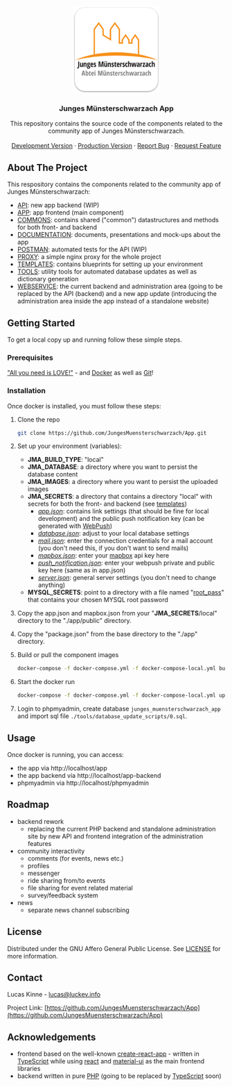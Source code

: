 <!-- PROJECT LOGO -->
<br />
<p align="center">
  <a href="https://github.com/JungesMuensterschwarzach/App">
    <img src="./app/public/icons/512x512.png" alt="Logo" width="200" height="200">
  </a>

  <h3 align="center">Junges Münsterschwarzach App</h3>

  <p align="center">
    This repository contains the source code of the components related to the community app of Junges Münsterschwarzach.
    <br />
    <br />
    <a href="https://www.luckev.info/app">Development Version</a>
    ·
    <a href="https://app.junges-muensterschwarzach.de">Production Version</a>
    ·
    <a href="https://github.com/JungesMuensterschwarzach/App/issues">Report Bug</a>
    ·
    <a href="https://github.com/JungesMuensterschwarzach/App/issues">Request Feature</a>
  </p>
</p>



<!-- ABOUT THE PROJECT -->
## About The Project

This respository contains the components related to the community app of Junges Münsterschwarzach:
* [API](./api): new app backend (WIP)
* [APP](./app): app frontend (main component)
* [COMMONS](./commons): contains shared ("common") datastructures and methods for both front- and backend
* [DOCUMENTATION](./documentation): documents, presentations and mock-ups about the app
* [POSTMAN](./postman): automated tests for the API (WIP)
* [PROXY](./proxy): a simple nginx proxy for the whole project
* [TEMPLATES](./templates): contains blueprints for setting up your environment
* [TOOLS](./tools): utility tools for automated database updates as well as dictionary generation
* [WEBSERVICE](./webservice): the current backend and administration area (going to be replaced by the API (backend) and a new app update (introducing the administration area inside the app instead of a standalone website)



<!-- GETTING STARTED -->
## Getting Started

To get a local copy up and running follow these simple steps.

### Prerequisites

["All you need is LOVE!"](https://youtu.be/_7xMfIp-irg) - and [Docker](https://www.docker.com/) as well as [Git](https://git-scm.com/)!

### Installation

Once docker is installed, you must follow these steps:

1. Clone the repo
   ```sh
   git clone https://github.com/JungesMuensterschwarzach/App.git
   ```
2. Set up your environment (variables):
    * <strong>JMA_BUILD_TYPE</strong>: "local"
    * <strong>JMA_DATABASE</strong>: a directory where you want to persist the database content
    * <strong>JMA_IMAGES</strong>: a directory where you want to persist the uploaded images
    * <strong>JMA_SECRETS</strong>: a directory that contains a directory "local" with secrets for both the front- and backend (see [templates](./templates/jma_secrets/local))
        * <i>[app.json](./templates/jma_secrets/local/app.json)</i>: contains link settings (that should be fine for local development) and the public push notification key (can be generated with [WebPush](https://github.com/web-push-libs/web-push))
        * <i>[database.json](./templates/jma_secrets/local/database.json)</i>: adjust to your local database settings
        * <i>[mail.json](./templates/jma_secrets/local/mail.json)</i>: enter the connection credentials for a mail account (you don't need this, if you don't want to send mails)
        * <i>[mapbox.json](./templates/jma_secrets/local/mapbox.json)</i>: enter your [mapbox](https://www.mapbox.com) api key here
        * <i>[push_notification.json](./templates/jma_secrets/local/push_notification.json)</i>: enter your webpush private and public key here (same as in app.json)
        * <i>[server.json](./templates/jma_secrets/local/server.json)</i>: general server settings (you don't need to change anything)
    * <strong>MYSQL_SECRETS</strong>: point to a directory with a file named "[root_pass](./templates/mysql_secrets/root_pass)" that contains your chosen MYSQL root password

3. Copy the app.json and mapbox.json from your "<strong>JMA_SECRETS</strong>/local" directory to the "./app/public" directory.

4. Copy the "package.json" from the base directory to the "./app" directory.

5. Build or pull the component images
    ```sh
    docker-compose -f docker-compose.yml -f docker-compose-local.yml build
    ```
6. Start the docker run
    ```sh
    docker-compose -f docker-compose.yml -f docker-compose-local.yml up -d
    ```
7. Login to phpmyadmin, create database `junges_muensterschwarzach_app` and import sql file `./tools/database_update_scripts/0.sql`.


<!-- USAGE EXAMPLES -->
## Usage

Once docker is running, you can access:
* the app via http://localhost/app
* the app backend via http://localhost/app-backend
* phpmyadmin via http://localhost/phpmyadmin



<!-- ROADMAP -->
## Roadmap

* backend rework
    * replacing the current PHP backend and standalone administration site by new API and frontend integration of the administration features
* community interactivity
    * comments (for events, news etc.)
    * profiles
    * messenger
    * ride sharing from/to events
    * file sharing for event related material
    * survey/feedback system
* news
    * separate news channel subscribing



<!-- LICENSE -->
## License

Distributed under the GNU Affero General Public License. See [LICENSE](./LICENSE) for more information.



<!-- CONTACT -->
## Contact

Lucas Kinne - lucas@luckev.info

Project Link: [https://github.com/JungesMuensterschwarzach/App](https://github.com/JungesMuensterschwarzach/App)



<!-- ACKNOWLEDGEMENTS -->
## Acknowledgements

* frontend based on the well-known [create-react-app](https://github.com/facebook/create-react-app) - written in [TypeScript](https://github.com/microsoft/TypeScript) while using [react](https://github.com/facebook/react) and [material-ui](https://github.com/mui-org/material-ui) as the main frontend libraries
* backend written in pure [PHP](https://www.php.net/) (going to be replaced by [TypeScript](https://github.com/microsoft/TypeScript) soon)